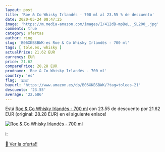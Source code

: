 ```yaml
---
layout: post
title: 'Roe & Co Whisky Irlandés - 700 ml al 23.55 % de descuento'
date: 2020-05-24 08:47:25
image: 'https://m.media-amazon.com/images/I/412dB-mpBeL._SL200_.jpg'
comments: true
category: ofertas
author: ring
slug: 'B06XKBSBWK-es Roe & Co Whisky Irlandés - 700 ml'
tags: [ tole.es, whisky ]
actualPrice: 21.62 EUR
currency: EUR
price: 21.62
comparePrice: 28.28 EUR
prodname: 'Roe & Co Whisky Irlandés - 700 ml'
country: 'es'
flag: '🇪🇸'
buyurl: 'https://www.amazon.es/dp/B06XKBSBWK/?tag=tolees-21'
descuento: '23.55'
average: '22.686'
---
```


Está [Roe & Co Whisky Irlandés - 700 ml](https://www.amazon.es/dp/B06XKBSBWK/?tag=tolees-21) con 23.55 de descuento por 21.62 EUR (original: 28.28 EUR) en el siguiente enlace!

[![Roe & Co Whisky Irlandés - 700 ml](https://m.media-amazon.com/images/I/412dB-mpBeL._SL200_.jpg)](https://www.amazon.es/dp/B06XKBSBWK/?tag=tolees-21)

ℹ️:


[🛒 Ver la oferta!!](https://www.amazon.es/dp/B06XKBSBWK/?tag=tolees-21)
